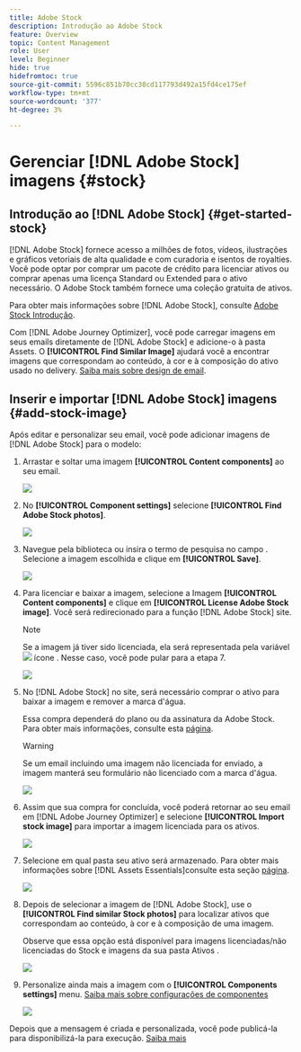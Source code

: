 ```yaml
---
title: Adobe Stock
description: Introdução ao Adobe Stock
feature: Overview
topic: Content Management
role: User
level: Beginner
hide: true
hidefromtoc: true
source-git-commit: 5596c851b70cc38cd117793d492a15fd4ce175ef
workflow-type: tm+mt
source-wordcount: '377'
ht-degree: 3%

---
```


# Gerenciar [!DNL Adobe Stock] imagens {#stock}

## Introdução ao [!DNL Adobe Stock] {#get-started-stock}

[!DNL Adobe Stock] fornece acesso a milhões de fotos, vídeos, ilustrações e gráficos vetoriais de alta qualidade e com curadoria e isentos de royalties. Você pode optar por comprar um pacote de crédito para licenciar ativos ou comprar apenas uma licença Standard ou Extended para o ativo necessário. O Adobe Stock também fornece uma coleção gratuita de ativos.

Para obter mais informações sobre [!DNL Adobe Stock], consulte [Adobe Stock Introdução](https://helpx.adobe.com/stock/get-started.html).

Com [!DNL Adobe Journey Optimizer], você pode carregar imagens em seus emails diretamente de [!DNL Adobe Stock] e adicione-o à pasta Assets. O **[!UICONTROL Find Similar Image]** ajudará você a encontrar imagens que correspondam ao conteúdo, à cor e à composição do ativo usado no delivery.
[Saiba mais sobre design de email](design-emails.md).

## Inserir e importar [!DNL Adobe Stock] imagens {#add-stock-image}

Após editar e personalizar seu email, você pode adicionar imagens de [!DNL Adobe Stock] para o modelo:

1. Arrastar e soltar uma imagem **[!UICONTROL Content components]** ao seu email.

   ![](assets/stock_1.png)

1. No **[!UICONTROL Component settings]** selecione **[!UICONTROL Find Adobe Stock photos]**.

   ![](assets/stock_2.png)

1. Navegue pela biblioteca ou insira o termo de pesquisa no campo . Selecione a imagem escolhida e clique em **[!UICONTROL Save]**.

   ![](assets/stock_3.png)

1. Para licenciar e baixar a imagem, selecione a Imagem **[!UICONTROL Content components]** e clique em **[!UICONTROL License Adobe Stock image]**. Você será redirecionado para a função [!DNL Adobe Stock] site.

   >[!NOTE]
   > Se a imagem já tiver sido licenciada, ela será representada pela variável ![](assets/stock_10.png) ícone . Nesse caso, você pode pular para a etapa 7.

   ![](assets/stock_4.png)

1. No [!DNL Adobe Stock] no site, será necessário comprar o ativo para baixar a imagem e remover a marca d&#39;água.

   Essa compra dependerá do plano ou da assinatura da Adobe Stock. Para obter mais informações, consulte esta [página](https://stock.adobe.com/plans).

   >[!WARNING]
   > Se um email incluindo uma imagem não licenciada for enviado, a imagem manterá seu formulário não licenciado com a marca d&#39;água.

   ![](assets/stock_5.png)

1. Assim que sua compra for concluída, você poderá retornar ao seu email em [!DNL Adobe Journey Optimizer] e selecione **[!UICONTROL Import stock image]** para importar a imagem licenciada para os ativos.

   ![](assets/stock_6.png)

1. Selecione em qual pasta seu ativo será armazenado. Para obter mais informações sobre [!DNL Assets Essentials]consulte esta seção [página](assets-essentials.md#get-started-assets-essentials).

   ![](assets/stock_7.png)

1. Depois de selecionar a imagem de [!DNL Adobe Stock], use o **[!UICONTROL Find similar Stock photos]** para localizar ativos que correspondam ao conteúdo, à cor e à composição de uma imagem.

   Observe que essa opção está disponível para imagens licenciadas/não licenciadas do Stock e imagens da sua pasta Ativos .

   ![](assets/stock_8.png)

1. Personalize ainda mais a imagem com o **[!UICONTROL Components settings]** menu. [Saiba mais sobre configurações de componentes](content-components.md)

   ![](assets/stock_11.png)

Depois que a mensagem é criada e personalizada, você pode publicá-la para disponibilizá-la para execução. [Saiba mais](../messages/publish-manage-message.md)